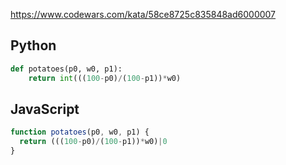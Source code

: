 https://www.codewars.com/kata/58ce8725c835848ad6000007

## Python
```python
def potatoes(p0, w0, p1):
    return int(((100-p0)/(100-p1))*w0)
```

## JavaScript
```js
function potatoes(p0, w0, p1) {
  return (((100-p0)/(100-p1))*w0)|0
}
```